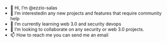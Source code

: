 - 👋 Hi, I’m @ezzio-salas
- 👀 I’m interestedin any new projects and features that require community help
- 🌱 I’m currently learning web 3.0 and security devops
- 💞️ I’m looking to collaborate on any security or web 3.0 projects.
- 📫 How to reach me you can send me an email

<!---
ezzio-salas/ezzio-salas is a ✨ special ✨ repository because its `README.md` (this file) appears on your GitHub profile.
You can click the Preview link to take a look at your changes.
--->
